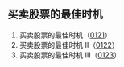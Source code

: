 ## 买卖股票的最佳时机

1. 买卖股票的最佳时机（[0121](dynamicprogramming/0121.买卖股票的最佳时机.md)）
2. 买卖股票的最佳时机 II（[0122](dynamicprogramming/0122.买卖股票的最佳时机II.md)）
3. 买卖股票的最佳时机 III（[0123](dynamicprogramming/0123.买卖股票的最佳时机III.md)）


